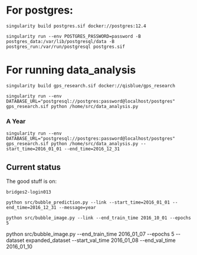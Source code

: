 # For postgres:
```
singularity build postgres.sif docker://postgres:12.4
```


```
singularity run --env POSTGRES_PASSWORD=password -B postgres_data:/var/lib/postgresql/data -B postgres_run:/var/run/postgresql postgres.sif
```
# For running data_analysis
```
singularity build gps_research.sif docker://qisblue/gps_research
```

```
singularity run --env DATABASE_URL="postgresql://postgres:password@localhost/postgres" gps_research.sif python /home/src/data_analysis.py
```

### A Year
```
singularity run --env DATABASE_URL="postgresql://postgres:password@localhost/postgres" gps_research.sif python /home/src/data_analysis.py --start_time=2016_01_01 --end_time=2016_12_31
```

## Current status

The good stuff is on:
```
bridges2-login013
```

```
python src/bubble_prediction.py --link --start_time=2016_01_01 --end_time=2016_12_31 --message=year
```

```
python src/bubble_image.py --link --end_train_time 2016_10_01 --epochs 5
```

python src/bubble_image.py --end_train_time 2016_01_07 --epochs 5 --dataset expanded_dataset --start_val_time 2016_01_08 --end_val_time 2016_01_10